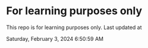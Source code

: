 # For learning purposes only
This repo is for learning purposes only.
Last updated at

Saturday, February 3, 2024 6:50:59 AM

